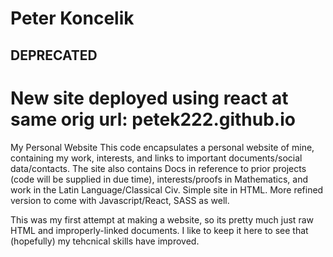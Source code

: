# Peter Koncelik

## DEPRECATED ##
# New site deployed using react at same orig url: petek222.github.io

My Personal Website
This code encapsulates a personal website of mine, containing my work, interests, and links to important documents/social
data/contacts. The site also contains Docs in reference to prior projects (code will be supplied in due time), interests/proofs
in Mathematics, and work in the Latin Language/Classical Civ. 
Simple site in HTML. More refined version to come with Javascript/React, SASS as well.

This was my first attempt at making a website, so its pretty much just raw HTML and improperly-linked documents. I like to keep it here to see that (hopefully) my tehcnical skills have improved.
